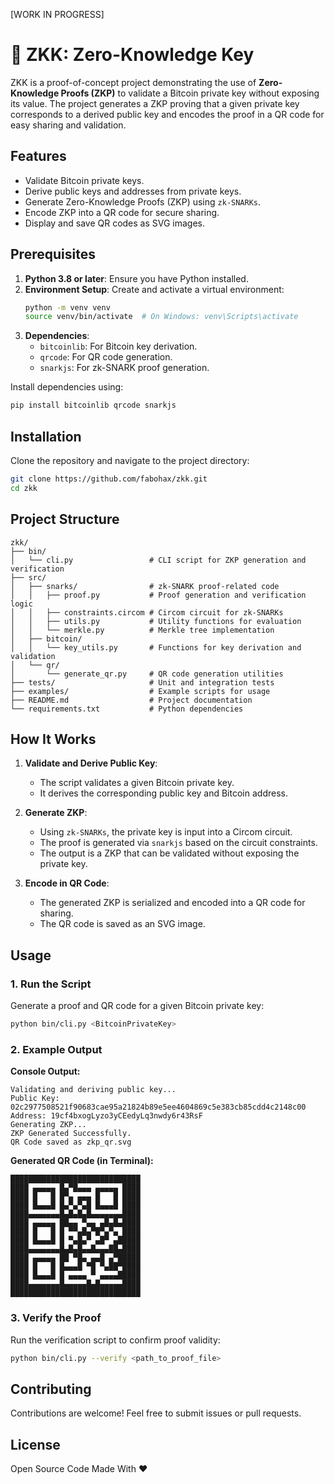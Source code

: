 [WORK IN PROGRESS]

# 🔑 ZKK: Zero-Knowledge Key

ZKK is a proof-of-concept project demonstrating the use of **Zero-Knowledge Proofs (ZKP)** to validate a Bitcoin private key without exposing its value. The project generates a ZKP proving that a given private key corresponds to a derived public key and encodes the proof in a QR code for easy sharing and validation.

## Features

- Validate Bitcoin private keys.
- Derive public keys and addresses from private keys.
- Generate Zero-Knowledge Proofs (ZKP) using `zk-SNARKs`.
- Encode ZKP into a QR code for secure sharing.
- Display and save QR codes as SVG images.

## Prerequisites

1. **Python 3.8 or later**: Ensure you have Python installed.
2. **Environment Setup**: Create and activate a virtual environment:
   ```bash
   python -m venv venv
   source venv/bin/activate  # On Windows: venv\Scripts\activate
   ```
3. **Dependencies**:
   - `bitcoinlib`: For Bitcoin key derivation.
   - `qrcode`: For QR code generation.
   - `snarkjs`: For zk-SNARK proof generation.

Install dependencies using:
```bash
pip install bitcoinlib qrcode snarkjs
```

## Installation

Clone the repository and navigate to the project directory:
```bash
git clone https://github.com/fabohax/zkk.git
cd zkk
```

## Project Structure

```
zkk/
├── bin/
│   └── cli.py                 # CLI script for ZKP generation and verification
├── src/
│   ├── snarks/                # zk-SNARK proof-related code
│   │   ├── proof.py           # Proof generation and verification logic
│   │   ├── constraints.circom # Circom circuit for zk-SNARKs
│   │   ├── utils.py           # Utility functions for evaluation
│   │   └── merkle.py          # Merkle tree implementation
│   ├── bitcoin/
│   │   └── key_utils.py       # Functions for key derivation and validation
│   └── qr/
│       └── generate_qr.py     # QR code generation utilities
├── tests/                     # Unit and integration tests
├── examples/                  # Example scripts for usage
├── README.md                  # Project documentation
└── requirements.txt           # Python dependencies
```

## How It Works

1. **Validate and Derive Public Key**:
   - The script validates a given Bitcoin private key.
   - It derives the corresponding public key and Bitcoin address.

2. **Generate ZKP**:
   - Using `zk-SNARKs`, the private key is input into a Circom circuit.
   - The proof is generated via `snarkjs` based on the circuit constraints.
   - The output is a ZKP that can be validated without exposing the private key.

3. **Encode in QR Code**:
   - The generated ZKP is serialized and encoded into a QR code for sharing.
   - The QR code is saved as an SVG image.

## Usage

### 1. Run the Script
Generate a proof and QR code for a given Bitcoin private key:
```bash
python bin/cli.py <BitcoinPrivateKey>
```

### 2. Example Output
**Console Output:**
```
Validating and deriving public key...
Public Key: 02c2977508521f90683cae95a21824b89e5ee4604869c5e383cb85cdd4c2148c00
Address: 19cf4bxogLyzo3yCEedyLq3nwdy6r43RsF
Generating ZKP...
ZKP Generated Successfully.
QR Code saved as zkp_qr.svg
```

**Generated QR Code (in Terminal):**
```
█████████████████████████████
████ ▄▄▄▄▄ █▄▀█▄▄▄ ▄▄▄▄▄ ████
████ █   █ █▀▄ ▄▄▄ █   █ ████
████ █▄▄▄█ █▄▀▄▀▄█ █▄▄▄█ ████
████▄▄▄▄▄▄▄█▄█▄█▄█▄▄▄▄▄▄▄████
████ ▄▄▄▄▄ ██▄▄ ▀▄▄ ▄█▄█▄████
████ █   █ █ ▀▀▄█▄▀█▀▄▀▄ ████
████ █▄▄▄█ █ ▀▄█▄▀ ▄█▀ ▄█████
████▄▄▄▄▄▄▄█▄█▄█▄▄█▄▄▄██▄████
████ ▄▄▄▄▄ ██ ▀█▄ ▄▄█ ▄▀█████
████ █   █ █▄▄▄█ ▀█ ▀▄██▀████
████ █▄▄▄█ █ ▄▄▄▄ ▀ ▄▄▄▄█████
████▄▄▄▄▄▄▄█▄▄▄▄▄█▄█▄▄▄▄▄████
█████████████████████████████
```

### 3. Verify the Proof
Run the verification script to confirm proof validity:
```bash
python bin/cli.py --verify <path_to_proof_file>
```

## Contributing

Contributions are welcome! Feel free to submit issues or pull requests.

## License

Open Source Code Made With ❤️

